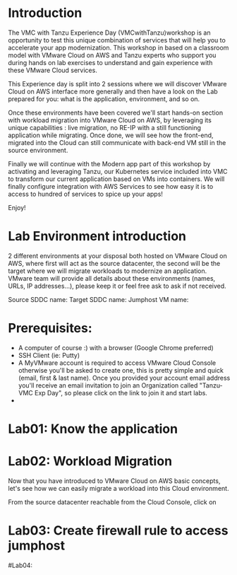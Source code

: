 # Introduction

The VMC with Tanzu Experience Day (VMCwithTanzu)workshop is an opportunity to test this unique combination of services that will help you to accelerate your app modernization. This workshop in based on a classroom model with VMware Cloud on AWS and Tanzu experts who support you during hands on lab exercises to understand and gain experience with these VMware Cloud services.

This Experience day is split into 2 sessions where we will discover VMware Cloud on AWS interface more generally and then have a look on the Lab prepared for you: what is the application, environment, and so on.

Once these environments have been covered we'll start hands-on section with workload migration into VMware Cloud on AWS, by leveraging its unique capabilities : live migration, no RE-IP with a still functioning application while migrating.
Once done, we will see how the front-end, migrated into the Cloud can still communicate with back-end VM still in the source environment.

Finally we will continue with the Modern app part of this workshop by activating and leveraging Tanzu, our Kubernetes service included into VMC to transform our current application based on VMs into containers. We will finally configure integration with AWS Services to see how easy it is to access to hundred of services to spice up your apps!

Enjoy!


# Lab Environment introduction

2 different environments at your disposal both hosted on VMware Cloud on AWS, where first will act as the source datacenter, the second will be the target where we will migrate workloads to modernize an application.
VMware team will provide all details about these environments (names, URLs, IP addresses...), please keep it or feel free ask to ask if not received.

Source SDDC name:
Target SDDC name:
Jumphost VM name:


# Prerequisites:
- A computer of course :) with a browser (Google Chrome preferred) 
- SSH Client (ie: Putty)
- A MyVMware account is required to access VMware Cloud Console otherwise you'll be asked to create one, this is pretty simple and quick (email, first & last name). Once you provided your account email address you'll receive an email invitation to join an Organization called "Tanzu-VMC Exp Day", so please click on the link to join it and start labs.
-  


# Lab01: Know the application



# Lab02: Workload Migration

Now that you have introduced to VMware Cloud on AWS basic concepts, let's see how we can easily migrate a workload into this Cloud environment.

From the source datacenter reachable from the Cloud Console, click on 


# Lab03: Create firewall rule to access jumphost 



#Lab04: 

